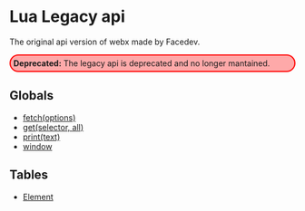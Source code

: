 # Lua Legacy api
The original api version of webx made by Facedev.

<div style="padding:5px;border:2px #f00 solid;border-radius:5rem;background:#f005;">
  <b>Deprecated:</b> The legacy api is deprecated and no longer mantained.
</div>

## Globals
- [fetch(options)](globals/fetch.md)
- [get(selector, all)](globals/get.md)
- [print(text)](globals/print.md)
- [window](globals/window.md)

## Tables
- [Element](element.md)